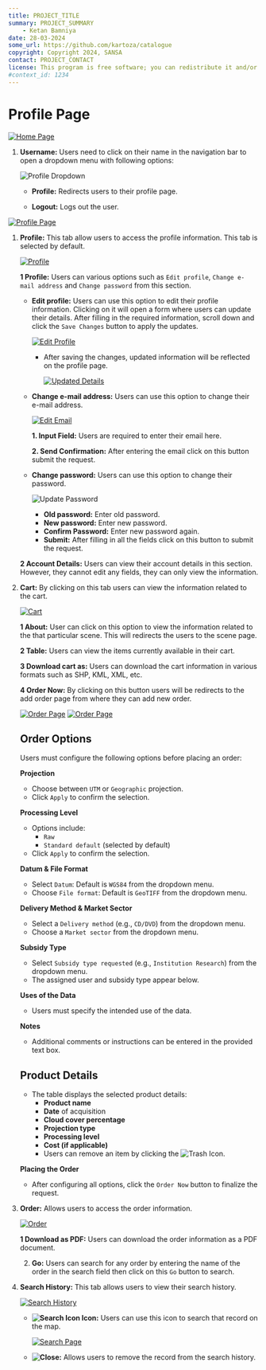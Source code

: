 ```yaml
---
title: PROJECT_TITLE
summary: PROJECT_SUMMARY
    - Ketan Bamniya
date: 28-03-2024
some_url: https://github.com/kartoza/catalogue
copyright: Copyright 2024, SANSA
contact: PROJECT_CONTACT
license: This program is free software; you can redistribute it and/or modify it under the terms of the GNU Affero General Public License as published by the Free Software Foundation; either version 3 of the License, or (at your option) any later version.
#context_id: 1234
---
```


# Profile Page

[![Home Page](./img/profile-img-1.png)](./img/profile-img-1.png)

1. **Username:** Users need to click on their name in the navigation bar to open a dropdown menu with following options:

    ![Profile Dropdown](./img/profile-img-2.png)

    * **Profile:** Redirects users to their profile page.

    * **Logout:** Logs out the user.

[![Profile Page](./img/profile-img-3.png)](./img/profile-img-3.png)

1. **Profile:** This tab allow users to access the profile information. This tab is selected by default.

    [![Profile](./img/profile-img-4.png)](./img/profile-img-4.png)

    **1 Profile:** Users can various options such as `Edit profile`, `Change e-mail address` and `Change password` from this section.

    * **Edit profile:** Users can use this option to edit their profile information. Clicking on it will open a form where users can update their details. After filling in the required information, scroll down and click the `Save Changes` button to apply the updates.

        [![Edit Profile](./img/profile-img-5.png)](./img/profile-img-5.png)

        * After saving the changes, updated information will be reflected on the profile page.

            [![Updated Details](./img/profile-img-6.png)](./img/profile-img-6.png)

    * **Change e-mail address:** Users can use this option to change their e-mail address.

        [![Edit Email](./img/profile-img-15.png)](./img/profile-img-15.png)

        **1. Input Field:** Users are required to enter their email here.

        **2. Send Confirmation:** After entering the email click on this button submit the request.

    * **Change password:** Users can use this option to change their password.

        ![Update Password](./img/profile-img-16.png)

        * **Old password:** Enter old password.
        * **New password:** Enter new password.
        * **Confirm Password:** Enter new password again.
        * **Submit:** After filling in all the fields click on this button to submit the request.

    **2 Account Details:** Users can view their account details in this section. However, they cannot edit any fields, they can only view the information.

2. **Cart:** By clicking on this tab users can view the information related to the cart.

    [![Cart](./img/profile-img-7.png)](./img/profile-img-7.png)

    **1 About:** User can click on this option to view the information related to the that particular scene. This will redirects the users to the scene page.

    **2 Table:** Users can view the items currently available in their cart.

    **3 Download cart as:** Users can download the cart information in various formats such as SHP, KML, XML, etc.

    **4 Order Now:** By clicking on this button users will be redirects to the add order page from where they can add new order.

    [![Order Page](./img/profile-img-8.png)](./img/profile-img-8.png)
    [![Order Page](./img/profile-img-9.png)](./img/profile-img-9.png)

    ## Order Options  
    
    Users must configure the following options before placing an order: 

    **Projection**  
    - Choose between `UTM` or `Geographic` projection.  
    - Click `Apply` to confirm the selection. 

    **Processing Level**  
    - Options include:  
      - `Raw`  
      - `Standard default` (selected by default)  
    - Click `Apply` to confirm the selection.

    **Datum & File Format**  
    - Select `Datum`: Default is `WGS84` from the dropdown menu.  
    - Choose `File format`: Default is `GeoTIFF` from the dropdown menu.

    **Delivery Method & Market Sector**  
    - Select a `Delivery method` (e.g., `CD/DVD`) from the dropdown menu.  
    - Choose a `Market sector` from the dropdown menu.

    **Subsidy Type**  
    - Select `Subsidy type requested` (e.g., `Institution Research`) from the dropdown menu.  
    - The assigned user and subsidy type appear below.

    **Uses of the Data**  
    - Users must specify the intended use of the data. 

    **Notes**  
    - Additional comments or instructions can be entered in the provided text box.  

    ## Product Details  
    - The table displays the selected product details:  
      - **Product name**  
      - **Date** of acquisition  
      - **Cloud cover percentage**  
      - **Projection type**  
      - **Processing level**  
      - **Cost (if applicable)** 
      - Users can remove an item by clicking the ![Trash Icon](./img/profile-img-10.png).

    **Placing the Order**  
    - After configuring all options, click the `Order Now` button to finalize the request.

3. **Order:** Allows users to access the order information.

    [![Order](./img/profile-img-11.png)](./img/profile-img-11.png)

    **1 Download as PDF:** Users can download the order information as a PDF document.

    2. **Go:** Users can search for any order by entering the name of the order in the search field then click on this `Go` button to search.

4. **Search History:** This tab allows users to view their search history.

    [![Search History](./img/profile-img-12.png)](./img/profile-img-12.png)

    * **![Search Icon](./img/profile-img-13.png) Icon:** Users can use this icon to search that record on the map.

        [![Search Page](./img/profile-img-17.png)](./img/profile-img-17.png)

    * **![Close](./img/profile-img-14.png):** Allows users to remove the record from the search history.

